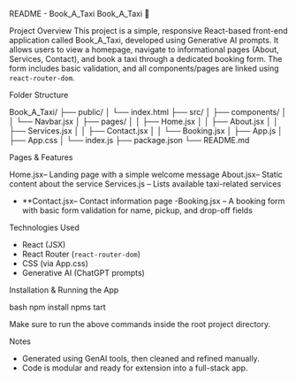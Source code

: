 README - Book_A_Taxi
Book_A_Taxi 🚕

Project Overview
This project is a simple, responsive React-based front-end application called Book_A_Taxi, developed using Generative AI prompts. It allows users to view a homepage, navigate to informational pages (About, Services, Contact), and book a taxi through a dedicated booking form. The form includes basic validation, and all components/pages are linked using `react-router-dom`.

Folder Structure

Book_A_Taxi/
├── public/
│   └── index.html
├── src/
│   ├── components/
│   │   └── Navbar.jsx
│   ├── pages/
│   │   ├── Home.jsx
│   │   ├── About.jsx
│   │   ├── Services.jsx
│   │   ├── Contact.jsx
│   │   └── Booking.jsx
│   ├── App.js
│   ├── App.css
│   └── index.js
├── package.json
└── README.md
 

Pages & Features

Home.jsx– Landing page with a simple welcome message
About.jsx– Static content about the service
Services.js – Lists available taxi-related services
- **Contact.jsx– Contact information page
-Booking.jsx – A booking form with basic form validation for name, pickup, and drop-off fields

Technologies Used

- React (JSX)
- React Router (`react-router-dom`)
- CSS (via App.css)
- Generative AI (ChatGPT prompts)

Installation & Running the App

bash
npm install
npms tart


Make sure to run the above commands inside the root project directory.

Notes

- Generated using GenAI tools, then cleaned and refined manually.
- Code is modular and ready for extension into a full-stack app.
